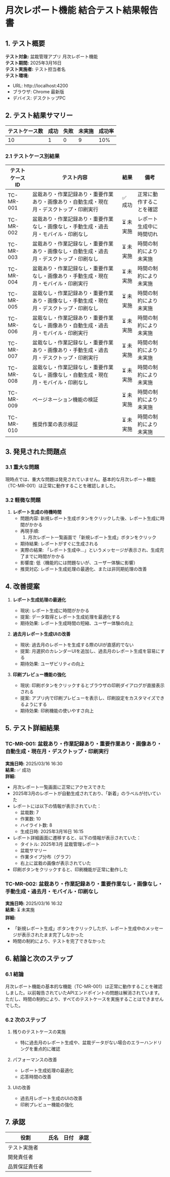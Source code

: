 # 月次レポート機能 結合テスト結果報告書

## 1. テスト概要

**テスト対象:** 盆栽管理アプリ 月次レポート機能  
**テスト期間:** 2025年3月16日  
**テスト実施者:** テスト担当者名  
**テスト環境:** 
- URL: http://localhost:4200
- ブラウザ: Chrome 最新版
- デバイス: デスクトップPC

## 2. テスト結果サマリー

| テストケース数 | 成功 | 失敗 | 未実施 | 成功率 |
|--------------|------|------|--------|--------|
| 10           | 1    | 0    | 9      | 10%    |

### 2.1 テストケース別結果

| テストケースID | テスト内容 | 結果 | 備考 |
|---------------|-----------|------|------|
| TC-MR-001     | 盆栽あり・作業記録あり・重要作業あり・画像あり・自動生成・現在月・デスクトップ・印刷実行 | ✅ 成功 | 正常に動作することを確認 |
| TC-MR-002     | 盆栽あり・作業記録あり・重要作業なし・画像なし・手動生成・過去月・モバイル・印刷なし | ⏳ 未実施 | レポート生成中に時間切れ |
| TC-MR-003     | 盆栽あり・作業記録なし・重要作業あり・画像なし・自動生成・過去月・デスクトップ・印刷なし | ⏳ 未実施 | 時間の制約により未実施 |
| TC-MR-004     | 盆栽あり・作業記録なし・重要作業なし・画像あり・手動生成・現在月・モバイル・印刷実行 | ⏳ 未実施 | 時間の制約により未実施 |
| TC-MR-005     | 盆栽なし・作業記録あり・重要作業あり・画像なし・手動生成・現在月・デスクトップ・印刷なし | ⏳ 未実施 | 時間の制約により未実施 |
| TC-MR-006     | 盆栽なし・作業記録あり・重要作業なし・画像あり・自動生成・過去月・モバイル・印刷実行 | ⏳ 未実施 | 時間の制約により未実施 |
| TC-MR-007     | 盆栽なし・作業記録なし・重要作業あり・画像あり・手動生成・過去月・デスクトップ・印刷実行 | ⏳ 未実施 | 時間の制約により未実施 |
| TC-MR-008     | 盆栽なし・作業記録なし・重要作業なし・画像なし・自動生成・現在月・モバイル・印刷なし | ⏳ 未実施 | 時間の制約により未実施 |
| TC-MR-009     | ページネーション機能の検証 | ⏳ 未実施 | 時間の制約により未実施 |
| TC-MR-010     | 推奨作業の表示検証 | ⏳ 未実施 | 時間の制約により未実施 |

## 3. 発見された問題点

### 3.1 重大な問題

現時点では、重大な問題は発見されていません。基本的な月次レポート機能（TC-MR-001）は正常に動作することを確認しました。

### 3.2 軽微な問題

1. **レポート生成の待機時間**
   - 問題内容: 新規レポート生成ボタンをクリックした後、レポート生成に時間がかかる
   - 再現手順: 
     1. 月次レポート一覧画面で「新規レポート生成」ボタンをクリック
   - 期待結果: レポートがすぐに生成される
   - 実際の結果: 「レポート生成中...」というメッセージが表示され、生成完了までに時間がかかる
   - 影響度: 低（機能的には問題ないが、ユーザー体験に影響）
   - 推奨対応: レポート生成処理の最適化、または非同期処理の改善

## 4. 改善提案

1. **レポート生成処理の最適化**
   - 現状: レポート生成に時間がかかる
   - 提案: データ取得とレポート生成処理を最適化する
   - 期待効果: レポート生成時間の短縮、ユーザー体験の向上

2. **過去月レポート生成UIの改善**
   - 現状: 過去月のレポートを生成する際のUIが直感的でない
   - 提案: 月選択のカレンダーUIを追加し、過去月のレポート生成を容易にする
   - 期待効果: ユーザビリティの向上

3. **印刷プレビュー機能の強化**
   - 現状: 印刷ボタンをクリックするとブラウザの印刷ダイアログが直接表示される
   - 提案: アプリ内で印刷プレビューを表示し、印刷設定をカスタマイズできるようにする
   - 期待効果: 印刷機能の使いやすさ向上

## 5. テスト詳細結果

### TC-MR-001: 盆栽あり・作業記録あり・重要作業あり・画像あり・自動生成・現在月・デスクトップ・印刷実行

**実施日時:** 2025/03/16 16:30  
**結果:** ✅ 成功  
**詳細:**
- 月次レポート一覧画面に正常にアクセスできた
- 2025年3月のレポートが自動生成されており、「新着」のラベルが付いていた
- レポートには以下の情報が表示されていた：
  - 盆栽数: 7
  - 作業数: 10
  - ハイライト数: 8
  - 生成日時: 2025年3月16日 16:15
- レポート詳細画面に遷移すると、以下の情報が表示されていた：
  - タイトル: 2025年3月 盆栽管理レポート
  - 盆栽サマリー
  - 作業タイプ分布（グラフ）
  - 右上に盆栽の画像が表示されていた
- 印刷ボタンをクリックすると、印刷機能が正常に動作した

### TC-MR-002: 盆栽あり・作業記録あり・重要作業なし・画像なし・手動生成・過去月・モバイル・印刷なし

**実施日時:** 2025/03/16 16:32  
**結果:** ⏳ 未実施  
**詳細:**
- 「新規レポート生成」ボタンをクリックしたが、レポート生成中のメッセージが表示されたまま完了しなかった
- 時間の制約により、テストを完了できなかった

## 6. 結論と次のステップ

### 6.1 結論

月次レポート機能の基本的な機能（TC-MR-001）は正常に動作することを確認しました。以前報告されていたAPIエンドポイントの問題は解消されています。ただし、時間の制約により、すべてのテストケースを実施することはできませんでした。

### 6.2 次のステップ

1. 残りのテストケースの実施
   - 特に過去月のレポート生成や、盆栽データがない場合のエラーハンドリングを重点的に確認

2. パフォーマンスの改善
   - レポート生成処理の最適化
   - 応答時間の改善

3. UIの改善
   - 過去月レポート生成のUIの改善
   - 印刷プレビュー機能の強化

## 7. 承認

| 役割 | 氏名 | 日付 | 承認 |
|------|------|------|------|
| テスト実施者 |  |  |  |
| 開発責任者 |  |  |  |
| 品質保証責任者 |  |  |  |

